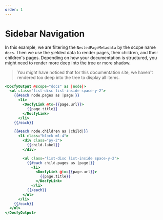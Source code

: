 ```yaml
---
order: 1
---
```


# Sidebar Navigation

In this example, we are filtering the `NestedPageMetadata` by the scope name `docs`.
Then we use the yielded data to render pages, their children, and their children's
pages. Depending on how your documentation is structured, you might need to render
more deep into the tree or more shadow.

> You might have noticed that for this documentation site, we haven't rendered
> too deep into the tree to display all items.

```hbs template
<DocfyOutput @scope="docs" as |node|>
  <ul class="list-disc list-inside space-y-2">
    {{#each node.pages as |page|}}
      <li>
        <DocfyLink @to={{page.url}}>
          {{page.title}}
        </DocfyLink>
      </li>
    {{/each}}

    {{#each node.children as |child|}}
      <li class="block ml-4">
        <div class="py-2">
          {{child.label}}
        </div>

        <ul class="list-disc list-inside space-y-2">
          {{#each child.pages as |page|}}
            <li>
              <DocfyLink @to={{page.url}}>
                {{page.title}}
              </DocfyLink>
            </li>
          {{/each}}
        </ul>
      </li>
    {{/each}}
  </ul>
</DocfyOutput>
```
